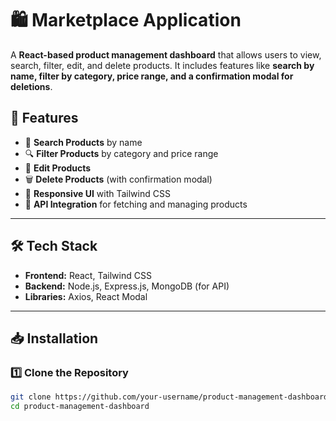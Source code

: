 # 🛍️ Marketplace Application

A **React-based product management dashboard** that allows users to view, search, filter, edit, and delete products. It includes features like **search by name, filter by category, price range, and a confirmation modal for deletions**.

## 🚀 Features

- 📌 **Search Products** by name
- 🔍 **Filter Products** by category and price range
- 📝 **Edit Products**
- 🗑️ **Delete Products** (with confirmation modal)
- 🎨 **Responsive UI** with Tailwind CSS
- 📡 **API Integration** for fetching and managing products

---

## 🛠️ Tech Stack

- **Frontend:** React, Tailwind CSS
- **Backend:** Node.js, Express.js, MongoDB (for API)
- **Libraries:** Axios, React Modal

---

## 📥 Installation

### 1️⃣ Clone the Repository
```sh
git clone https://github.com/your-username/product-management-dashboard.git
cd product-management-dashboard

